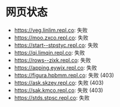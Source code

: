 # 网页状态
- https://veg.linlim.repl.co: 失败
- https://moo.zxco.repl.co: 失败
- https://start--stpstyc.repl.co: 失败
- https://qi.limqin.repl.co: 失败
- https://rows--zixk.repl.co: 失败
- https://apping.eywjx.repl.co: 失败
- https://figura.hpbmm.repl.co: 失败 (403)
- https://ask.skzey.repl.co: 失败 (403)
- https://sak.kmco.repl.co: 失败 (403)
- https://stds.stpsc.repl.co: 失败

